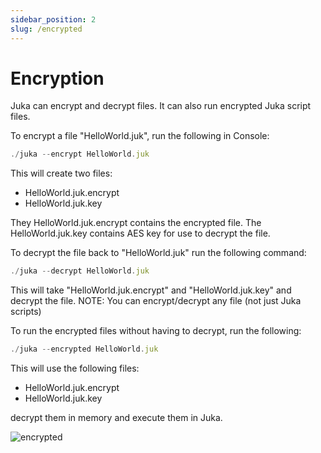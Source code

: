 ```yaml
---
sidebar_position: 2
slug: /encrypted
---
```


# Encryption
Juka can encrypt and decrypt files. It can also run encrypted Juka script files.

To encrypt a file "HelloWorld.juk", run the following in Console:

```jsx
./juka --encrypt HelloWorld.juk
```

This will create two files:
- HelloWorld.juk.encrypt
- HelloWorld.juk.key

They HelloWorld.juk.encrypt contains the encrypted file. The HelloWorld.juk.key contains AES key for use to decrypt the file.


To decrypt the file back to "HelloWorld.juk" run the following command:

```jsx
./juka --decrypt HelloWorld.juk
```

This will take "HelloWorld.juk.encrypt" and "HelloWorld.juk.key" and decrypt the file.
NOTE: You can encrypt/decrypt any file (not just Juka scripts)

To run the encrypted files without having to decrypt, run the following:

```jsx
./juka --encrypted HelloWorld.juk
```

This will use the following files:
- HelloWorld.juk.encrypt
- HelloWorld.juk.key

decrypt them in memory and execute them in Juka.


![encrypted](/img/encrypted.png)

